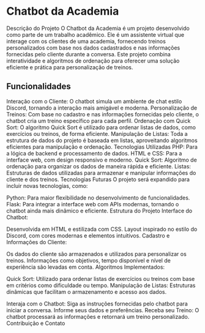 # Chatbot da Academia

Descrição do Projeto
O Chatbot da Academia é um projeto desenvolvido como parte de um trabalho acadêmico. Ele é um assistente virtual que interage com os clientes de uma academia, fornecendo treinos personalizados com base nos dados cadastrados e nas informações fornecidas pelo cliente durante a conversa. Este projeto combina interatividade e algoritmos de ordenação para oferecer uma solução eficiente e prática para personalização de treinos.

## Funcionalidades
Interação com o Cliente: O chatbot simula um ambiente de chat estilo Discord, tornando a interação mais amigável e moderna.
Personalização de Treinos: Com base no cadastro e nas informações fornecidas pelo cliente, o chatbot cria um treino específico para cada perfil.
Ordenação com Quick Sort: O algoritmo Quick Sort é utilizado para ordenar listas de dados, como exercícios ou treinos, de forma eficiente.
Manipulação de Listas: Toda a estrutura de dados do projeto é baseada em listas, aproveitando algoritmos eficientes para manipulação e ordenação.
Tecnologias Utilizadas
PHP: Para a lógica de backend e processamento de dados.
HTML e CSS: Para a interface web, com design responsivo e moderno.
Quick Sort: Algoritmo de ordenação para organizar os dados de maneira rápida e eficiente.
Listas: Estruturas de dados utilizadas para armazenar e manipular informações do cliente e dos treinos.
Tecnologias Futuras
O projeto será expandido para incluir novas tecnologias, como:

Python: Para maior flexibilidade no desenvolvimento de funcionalidades.
Flask: Para integrar a interface web com APIs modernas, tornando o chatbot ainda mais dinâmico e eficiente.
Estrutura do Projeto
Interface do Chatbot:

Desenvolvida em HTML e estilizada com CSS.
Layout inspirado no estilo do Discord, com cores modernas e elementos intuitivos.
Cadastro e Informações do Cliente:

Os dados do cliente são armazenados e utilizados para personalizar os treinos.
Informações como objetivos, tempo disponível e nível de experiência são levadas em conta.
Algoritmos Implementados:

Quick Sort:
Utilizado para ordenar listas de exercícios ou treinos com base em critérios como dificuldade ou tempo.
Manipulação de Listas:
Estruturas dinâmicas que facilitam o armazenamento e acesso aos dados.

Interaja com o Chatbot:
Siga as instruções fornecidas pelo chatbot para iniciar a conversa.
Informe seus dados e preferências.
Receba seu Treino:
O chatbot processará as informações e retornará um treino personalizado.
Contribuição e Contato
